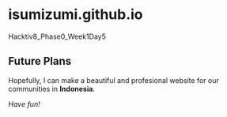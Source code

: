 # isumizumi.github.io
Hacktiv8_Phase0_Week1Day5

## Future Plans
Hopefully, I can make a beautiful and profesional website for our communities in **Indonesia**.

_Have fun!_
